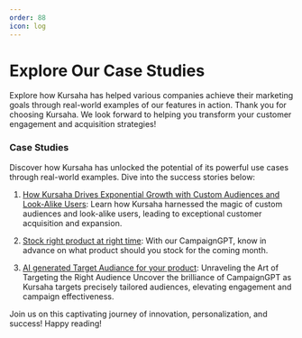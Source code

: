 ```yaml
---
order: 88
icon: log
---
```


# Explore Our Case Studies

Explore how Kursaha has helped various companies achieve their marketing goals through real-world examples of our features in action.
Thank you for choosing Kursaha. We look forward to helping you transform your customer engagement and acquisition strategies!

### Case Studies

Discover how Kursaha has unlocked the potential of its powerful use cases through real-world examples. Dive into the success stories below:

1. [How Kursaha Drives Exponential Growth with Custom Audiences and Look-Alike Users](cohort-sync-fb-ads.md): Learn how Kursaha harnessed the magic of custom audiences and look-alike users, leading to exceptional customer acquisition and expansion.

2. [Stock right product at right time](stock-product-prediction.md): With our CampaignGPT, know in advance on what product should you stock for the coming month.

3. [AI generated Target Audiance for your product](audience-prediction.md): Unraveling the Art of Targeting the Right Audience Uncover the brilliance of CampaignGPT as Kursaha targets precisely tailored audiences, elevating engagement and campaign effectiveness.

Join us on this captivating journey of innovation, personalization, and success! Happy reading!
